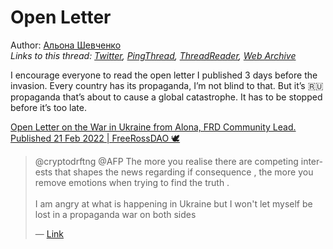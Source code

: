 # Open Letter

Author: [Альона Шевченко](https://twitter.com/cryptodrftng)  
*Links to this thread: [Twitter](https://twitter.com/cryptodrftng/status/1502208168260157442), [PingThread](https://pingthread.com/thread/1502208168260157442), [ThreadReader](https://threadreaderapp.com/thread/1502208168260157442.html), [Web Archive](https://web.archive.org/web/*/https://twitter.com/cryptodrftng/status/1502208168260157442)*

I encourage everyone to read the open letter I published 3 days before the invasion. Every country has its propaganda, I’m not blind to that. But it’s 🇷🇺 propaganda that’s about to cause a global catastrophe. It has to be stopped before it’s too late.

[Open Letter on the War in Ukraine from Alona, FRD Community Lead. Published 21 Feb 2022 | FreeRossDAO 🕊](https://www.freerossdao.org/2022/02/21/open-letter-on-the-war-in-ukraine-from-alona-frd-community-lead-2/)

<blockquote class="twitter-tweet">
    <p lang="en" dir="ltr">
    @cryptodrftng @AFP The more you realise there are competing interests that shapes the news regarding if consequence , the more you remove emotions when trying to find the truth .<br />
    <br />
    I am angry at what is happening in Ukraine but I won&#39;t let myself be lost in a propaganda war on both sides<br />
    </p>
    &mdash; <a href="https://twitter.com/CannonleoGeek/status/1502207380272164865">Link</a>
</blockquote>
